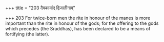 +++
title = "203 दैवकार्याद् द्विजातीनाम्"

+++
203	For twice-born men the rite in honour of the manes is more important than the rite in honour of the gods; for the offering to the gods which precedes (the Sraddhas), has been declared to be a means of fortifying (the latter).
